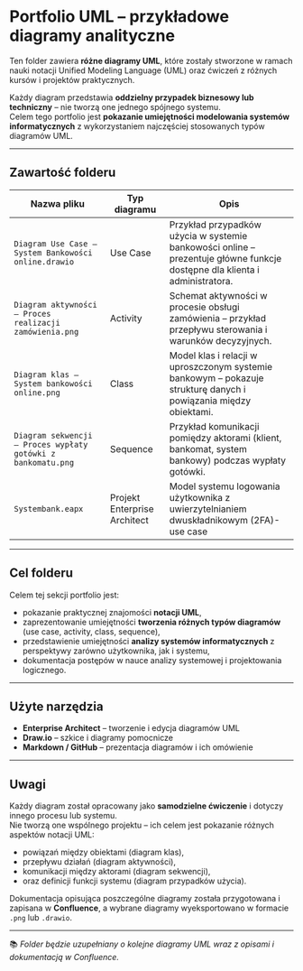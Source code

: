 #  Portfolio UML – przykładowe diagramy analityczne

Ten folder zawiera **różne diagramy UML**, które zostały stworzone w ramach nauki notacji Unified Modeling Language (UML) oraz ćwiczeń z różnych kursów i projektów praktycznych.  

Każdy diagram przedstawia **oddzielny przypadek biznesowy lub techniczny** – nie tworzą one jednego spójnego systemu.  
Celem tego portfolio jest **pokazanie umiejętności modelowania systemów informatycznych** z wykorzystaniem najczęściej stosowanych typów diagramów UML.

---

##  Zawartość folderu

| Nazwa pliku | Typ diagramu | Opis |
|--------------|---------------|------|
| `Diagram Use Case – System Bankowości online.drawio` | Use Case | Przykład przypadków użycia w systemie bankowości online – prezentuje główne funkcje dostępne dla klienta i administratora. |
| `Diagram aktywności – Proces realizacji zamówienia.png` | Activity | Schemat aktywności w procesie obsługi zamówienia – przykład przepływu sterowania i warunków decyzyjnych. |
| `Diagram klas – System bankowości online.png` | Class | Model klas i relacji w uproszczonym systemie bankowym – pokazuje strukturę danych i powiązania między obiektami. |
| `Diagram sekwencji – Proces wypłaty gotówki z bankomatu.png` | Sequence | Przykład komunikacji pomiędzy aktorami (klient, bankomat, system bankowy) podczas wypłaty gotówki. |
| `Systembank.eapx` | Projekt Enterprise Architect | Model systemu logowania użytkownika z uwierzytelnianiem dwuskładnikowym (2FA)- use case |
---

##  Cel folderu

Celem tej sekcji portfolio jest:
- pokazanie praktycznej znajomości **notacji UML**,  
- zaprezentowanie umiejętności **tworzenia różnych typów diagramów** (use case, activity, class, sequence),  
- przedstawienie umiejętności **analizy systemów informatycznych** z perspektywy zarówno użytkownika, jak i systemu,  
- dokumentacja postępów w nauce analizy systemowej i projektowania logicznego.

---

##  Użyte narzędzia

- **Enterprise Architect** – tworzenie i edycja diagramów UML  
- **Draw.io** – szkice i diagramy pomocnicze  
- **Markdown / GitHub** – prezentacja diagramów i ich omówienie

---

##  Uwagi

Każdy diagram został opracowany jako **samodzielne ćwiczenie** i dotyczy innego procesu lub systemu.  
Nie tworzą one wspólnego projektu – ich celem jest pokazanie różnych aspektów notacji UML:  
- powiązań między obiektami (diagram klas),  
- przepływu działań (diagram aktywności),  
- komunikacji między aktorami (diagram sekwencji),  
- oraz definicji funkcji systemu (diagram przypadków użycia).

Dokumentacja opisująca poszczególne diagramy została przygotowana i zapisana w **Confluence**, a wybrane diagramy wyeksportowano w formacie `.png` lub `.drawio`.

---

📚 *Folder będzie uzupełniany o kolejne diagramy UML wraz z opisami i dokumentacją w Confluence.*
